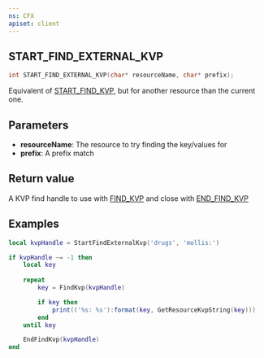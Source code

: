```yaml
---
ns: CFX
apiset: client
---
```

## START_FIND_EXTERNAL_KVP

```c
int START_FIND_EXTERNAL_KVP(char* resourceName, char* prefix);
```

Equivalent of [START_FIND_KVP](#_0xDD379006), but for another resource than the current one.

## Parameters
* **resourceName**: The resource to try finding the key/values for
* **prefix**: A prefix match

## Return value
A KVP find handle to use with [FIND_KVP](#_0xBD7BEBC5) and close with [END_FIND_KVP](#_0xB3210203)

## Examples
```lua
local kvpHandle = StartFindExternalKvp('drugs', 'mollis:')

if kvpHandle ~= -1 then 
	local key
	
	repeat
		key = FindKvp(kvpHandle)

		if key then
			print(('%s: %s'):format(key, GetResourceKvpString(key)))
		end
	until key

	EndFindKvp(kvpHandle)
end
```
